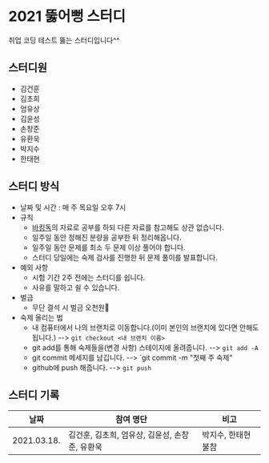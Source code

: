 # 2021 뚫어뻥 스터디
취업 코딩 테스트 뚫는 스터디입니다^^

## 스터디원
- 김건훈
- 김초희
- 엄유상
- 김윤성
- 손창준
- 유환욱
- 박지수
- 한태현

## 스터디 방식
- 날짜 및 시간 : 매 주 목요일 오후 7시
- 규칙
   - [바킹독](https://blog.encrypted.gg/919#recentEntries)의 자료로 공부를 하되 다른 자료를 참고해도 상관 없습니다.
   - 일주일 동안 정해진 분량을 공부한 뒤 정리해옵니다.
   - 일주일 동안 문제를 최소 두 문제 이상 풀어야 합니다.
   - 스터디 당일에는 숙제 검사를 진행한 뒤 문제 풀이를 발표합니다.
- 예외 사항
   - 시험 기간 2주 전에는 스터디를 쉽니다.
   - 사유를 말하고 쉴 수 있습니다.
- 벌금
   - 무단 결석 시 벌금 오천원🤩
- 숙제 올리는 법
   - 내 컴퓨터에서 나의 브랜치로 이동합니다.(이미 본인의 브랜치에 있다면 안해도 됩니다.) --> `git checkout <내 브랜치 이름>`
   - git add를 통해 숙제들을(변경 사항) 스테이지에 올려줍니다. --> `git add -A`
   - git commit 메세지를 남깁니다. --> `git commit -m "첫째 주 숙제"
   - github에 push 해줍니다. --> `git push`

## 스터디 기록

|날짜|참여 명단|비고|
|---|---|---|
|2021.03.18.|김건훈, 김초희, 엄유상, 김윤성, 손창준, 유환욱|박지수, 한태현 불참|
